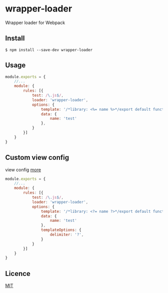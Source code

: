 # wrapper-loader
Wrapper loader for Webpack

## Install
```shell
$ npm install --save-dev wrapper-loader
```

## Usage
```javascript
module.exports = {
    //...
    module: {
        rules: [{
            test: /\.js$/,
            loader: 'wrapper-loader',
            options: {
                template: '/*library: <%= name %>*/export default function(){<%= content %>}',
                data: {
                    name: 'test'
                },
            }
        }]
    }
}
```

## Custom view config
view config [more](https://github.com/tj/ejs)
```javascript
module.exports = {
    //...
    module: {
        rules: [{
            test: /\.js$/,
            loader: 'wrapper-loader',
            options: {
                template: '/*library: <?= name ?>*/export default function(){<?= content ?>}',
                data: {
                    name: 'test'
                },
                templateOptions: {
                    delimiter: '?',
                }
            }
        }]
    }
}
```

## Licence
[MIT](http://en.wikipedia.org/wiki/MIT_License)
